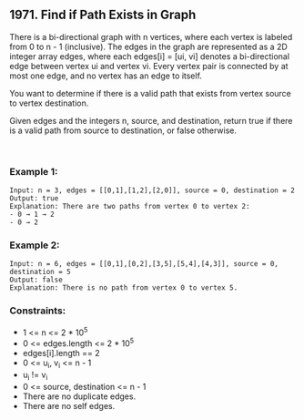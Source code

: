##  1971. Find if Path Exists in Graph

There is a bi-directional graph with n vertices, where each vertex is labeled from 0 to n - 1 (inclusive). The edges in the graph are represented as a 2D integer array edges, where each edges[i] = [ui, vi] denotes a bi-directional edge between vertex ui and vertex vi. Every vertex pair is connected by at most one edge, and no vertex has an edge to itself.

You want to determine if there is a valid path that exists from vertex source to vertex destination.

Given edges and the integers n, source, and destination, return true if there is a valid path from source to destination, or false otherwise.


<br>

### Example 1:
```
Input: n = 3, edges = [[0,1],[1,2],[2,0]], source = 0, destination = 2
Output: true
Explanation: There are two paths from vertex 0 to vertex 2:
- 0 → 1 → 2
- 0 → 2
```

### Example 2:
```
Input: n = 6, edges = [[0,1],[0,2],[3,5],[5,4],[4,3]], source = 0, destination = 5
Output: false
Explanation: There is no path from vertex 0 to vertex 5.
```

### Constraints:

- 1 <= n <= 2 * 10<sup>5</sup>
- 0 <= edges.length <= 2 * 10<sup>5</sup>
- edges[i].length == 2
- 0 <= u<sub>i</sub>, v<sub>i</sub> <= n - 1
- u<sub>i</sub> != v<sub>i</sub>
- 0 <= source, destination <= n - 1
- There are no duplicate edges.
- There are no self edges.
